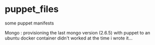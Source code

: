puppet_files
============

some puppet manifests

Mongo : provisioning the last mongo version (2.6.5) with puppet to an ubuntu docker container didn't worked at the time i wrote it...


